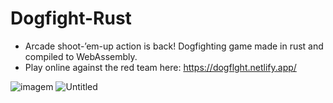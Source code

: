 # Dogfight-Rust
- Arcade shoot-’em-up action is back! Dogfighting game made in rust and compiled to WebAssembly. 
- Play online against the red team here: https://dogflght.netlify.app/

![imagem](https://user-images.githubusercontent.com/96303137/218086487-4dfea121-3fab-420d-a6c5-fb0dfaa04759.png)
![Untitled](https://user-images.githubusercontent.com/96303137/218086963-4ec1f09c-a975-4a29-8510-fc8239c7e9bd.png)
